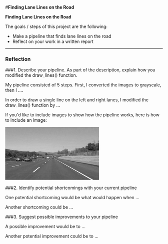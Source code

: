 #**Finding Lane Lines on the Road** 

**Finding Lane Lines on the Road**

The goals / steps of this project are the following:
* Make a pipeline that finds lane lines on the road
* Reflect on your work in a written report


[//]: # (Image References)

[image1]: ./examples/grayscale.jpg "Grayscale"

---

### Reflection

###1. Describe your pipeline. As part of the description, explain how you modified the draw_lines() function.

My pipeline consisted of 5 steps. First, I converted the images to grayscale, then I .... 

In order to draw a single line on the left and right lanes, I modified the draw_lines() function by ...

If you'd like to include images to show how the pipeline works, here is how to include an image: 

![alt text][image1]


###2. Identify potential shortcomings with your current pipeline


One potential shortcoming would be what would happen when ... 

Another shortcoming could be ...


###3. Suggest possible improvements to your pipeline

A possible improvement would be to ...

Another potential improvement could be to ...
